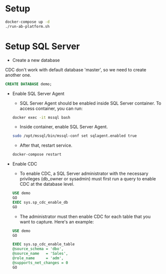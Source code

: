 # Setup
```sh
docker-compose up -d
./run-ab-platform.sh
```

# Setup SQL Server

* Create a new database

CDC don't work with default database 'master', so we need to create another one.
```sql
CREATE DATABASE demo;
```

* Enable SQL Server Agent
    * SQL Server Agent should be enabled inside SQL Server container. To access container, you can run:
    ```sh
    docker exec -it mssql bash
    ```

    * Inside container, enable SQL Server Agent.
    ```sh
    sudo /opt/mssql/bin/mssql-conf set sqlagent.enabled true
    ```

    * After that, restart service.
    ```sh
    docker-compose restart
    ```

* Enable CDC
    * To enable CDC, a SQL Server administrator with the necessary privileges (db_owner or sysadmin) must first run a query to enable CDC at the database level.

    ```sql
    USE demo
    GO
    EXEC sys.sp_cdc_enable_db
    GO
    ```

    * The administrator must then enable CDC for each table that you want to capture. Here's an example:

    ```sql
    USE demo
    GO

    EXEC sys.sp_cdc_enable_table
    @source_schema = 'dbo',
    @source_name   = 'Sales',
    @role_name     = 'adm',
    @supports_net_changes = 0
    GO
    ```

